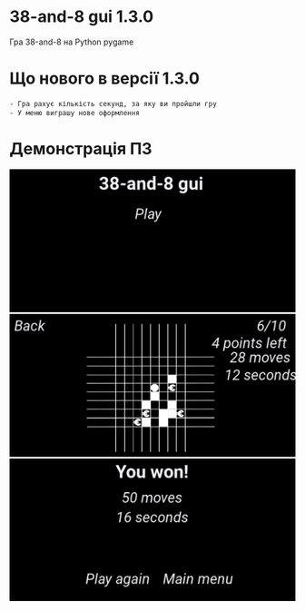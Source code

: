 # 38-and-8 gui 1.3.0
Гра 38-and-8 на Python pygame

# Що нового в версії 1.3.0
    - Гра рахує кількість секунд, за яку ви пройшли гру
    - У меню виграшу нове оформлення

# Демонстрація ПЗ
<img src="snapshots/1.png">
<img src="snapshots/2.png">
<img src="snapshots/3.png">
